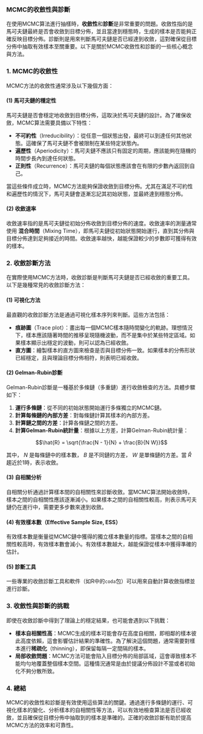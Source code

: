 ### MCMC的收斂性與診斷

在使用MCMC算法進行抽樣時，**收斂性**和**診斷**是非常重要的問題。收斂性指的是馬可夫鏈最終是否會收斂到目標分佈，並且當達到穩態時，生成的樣本是否能夠正確反映目標分佈。診斷則是用來判斷馬可夫鏈是否已經達到收斂，這對確保從目標分佈中抽取有效樣本至關重要。以下是關於MCMC收斂性和診斷的一些核心概念與方法。

### 1. **MCMC的收斂性**

MCMC方法的收斂性通常涉及以下幾個方面：

#### (1) **馬可夫鏈的穩定性**
馬可夫鏈是否會穩定地收斂到目標分佈，這取決於馬可夫鏈的設計。為了確保收斂，MCMC算法需要具備以下特性：
- **不可約性**（Irreducibility）：從任意一個狀態出發，最終可以到達任何其他狀態。這確保了馬可夫鏈不會被限制在某些特定狀態內。
- **遍歷性**（Aperiodicity）：馬可夫鏈不應該只有固定的周期，應該能夠在隨機的時間步長內到達任何狀態。
- **正則性**（Recurrence）：馬可夫鏈的每個狀態應該會在有限的步數內返回到自己。

當這些條件成立時，MCMC方法能夠保證收斂到目標分佈。尤其在滿足不可約性和遍歷性的情況下，馬可夫鏈會逐漸忘記其初始狀態，並最終達到穩態分佈。

#### (2) **收斂速率**
收斂速率指的是馬可夫鏈從初始分佈收斂到目標分佈的速度。收斂速率的測量通常使用 **混合時間**（Mixing Time），即馬可夫鏈從初始狀態開始運行，直到其分佈與目標分佈達到足夠接近的時間。收斂速率越快，越能保證較少的步數即可獲得有效的樣本。

### 2. **收斂診斷方法**

在實際使用MCMC方法時，收斂診斷是判斷馬可夫鏈是否已經收斂的重要工具。以下是幾種常見的收斂診斷方法：

#### (1) **可視化方法**
最直觀的收斂診斷方法是通過可視化樣本序列來判斷。這些方法包括：
- **痕跡圖**（Trace plot）：畫出每一個MCMC樣本隨時間變化的軌跡。理想情況下，樣本應該隨著時間的推移呈現隨機波動，而不是集中於某些特定區域。如果樣本顯示出穩定的波動，則可以認為已經收斂。
- **直方圖**：繪製樣本的直方圖來檢查是否與目標分佈一致。如果樣本的分佈形狀已經穩定，且與理論目標分佈相符，則表明已經收斂。

#### (2) **Gelman-Rubin診斷**
Gelman-Rubin診斷是一種基於多條鏈（多重鏈）進行收斂檢查的方法。具體步驟如下：
1. **運行多條鏈**：從不同的初始狀態開始運行多條獨立的MCMC鏈。
2. **計算每條鏈的內部方差**：對每條鏈計算其樣本的內部方差。
3. **計算鏈之間的方差**：計算各條鏈之間的方差。
4. **計算Gelman-Rubin統計量**：根據以上方差，計算Gelman-Rubin統計量：
   
```math
\hat{R} = \sqrt{\frac{N - 1}{N} + \frac{B}{N W}}
```

   其中， $`N`$  是每條鏈中的樣本數， $`B`$  是不同鏈的方差， $`W`$  是單條鏈的方差。當  $`\hat{R}`$  趨近於1時，表示收斂。

#### (3) **自相關分析**
自相關分析通過計算樣本間的自相關性來診斷收斂。當MCMC算法開始收斂時，樣本之間的自相關性應該逐漸減小。如果樣本之間的自相關性較高，則表示馬可夫鏈仍在進行中，需要更多步數來達到收斂。

#### (4) **有效樣本數（Effective Sample Size, ESS）**
有效樣本數是衡量從MCMC鏈中獲得的獨立樣本數量的指標。當樣本之間的自相關性較高時，有效樣本數會減小。有效樣本數越大，越能保證從樣本中獲得準確的估計。

#### (5) **診斷工具**
一些專業的收斂診斷工具和軟件（如R中的`coda`包）可以用來自動計算收斂指標並進行診斷。

### 3. **收斂性與診斷的挑戰**

即使在收斂診斷中得到了理論上的穩定結果，也可能會遇到以下挑戰：
- **樣本自相關性高**：MCMC生成的樣本可能會存在高度自相關，即相鄰的樣本彼此高度依賴，這會影響估計結果的準確性。為了解決這個問題，通常需要對樣本進行**稀疏化**（thinning），即保留每隔一定間隔的樣本。
- **局部收斂問題**：MCMC方法可能會陷入目標分佈的局部區域，這會導致樣本不能均勻地覆蓋整個樣本空間。這種情況通常是由於提議分佈設計不當或者初始化不夠分散所致。

### 4. **總結**

MCMC的收斂性和診斷是有效使用這些算法的關鍵。通過進行多條鏈的運行、可視化樣本的變化、分析樣本的自相關性等方法，可以有效地檢查算法是否已經收斂，並且確保從目標分佈中抽取到的樣本是準確的。正確的收斂診斷有助於提高MCMC方法的效率和可靠性。